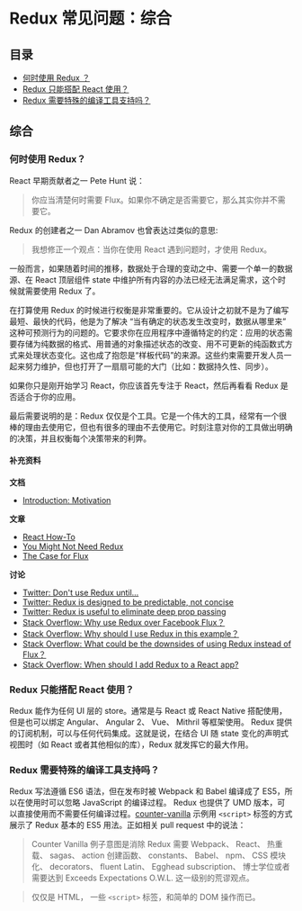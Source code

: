 # Redux 常见问题：综合

## 目录

- [何时使用 Redux ？](#general-when-to-use)
- [Redux 只能搭配 React 使用？](#general-only-react)
- [Redux 需要特殊的编译工具支持吗？](#general-build-tools)

## 综合

<a id="general-when-to-use"></a>
### 何时使用 Redux？

React 早期贡献者之一 Pete Hunt 说：

> 你应当清楚何时需要 Flux。如果你不确定是否需要它，那么其实你并不需要它。

Redux 的创建者之一 Dan Abramov 也曾表达过类似的意思:

> 我想修正一个观点：当你在使用 React 遇到问题时，才使用 Redux。

一般而言，如果随着时间的推移，数据处于合理的变动之中、需要一个单一的数据源、在 React 顶层组件 state 中维护所有内容的办法已经无法满足需求，这个时候就需要使用 Redux 了。

在打算使用 Redux 的时候进行权衡是非常重要的。它从设计之初就不是为了编写最短、最快的代码，他是为了解决 “当有确定的状态发生改变时，数据从哪里来” 这种可预测行为的问题的。它要求你在应用程序中遵循特定的约定：应用的状态需要存储为纯数据的格式、用普通的对象描述状态的改变、用不可更新的纯函数式方式来处理状态变化。这也成了抱怨是“样板代码”的来源。这些约束需要开发人员一起来努力维护，但也打开了一扇扇可能的大门（比如：数据持久性、同步）。

如果你只是刚开始学习 React，你应该首先专注于 React，然后再看看 Redux 是否适合于你的应用。

最后需要说明的是：Redux 仅仅是个工具。它是一个伟大的工具，经常有一个很棒的理由去使用它，但也有很多的理由不去使用它。时刻注意对你的工具做出明确的决策，并且权衡每个决策带来的利弊。

#### 补充资料

**文档**

- [Introduction: Motivation](introduction/Motivation.md)

**文章**

- [React How-To](https://github.com/petehunt/react-howto)
- [You Might Not Need Redux](https://medium.com/@dan_abramov/you-might-not-need-redux-be46360cf367)
- [The Case for Flux](https://medium.com/swlh/the-case-for-flux-379b7d1982c6)

**讨论**

- [Twitter: Don't use Redux until...](https://twitter.com/dan_abramov/status/699241546248536064)
- [Twitter: Redux is designed to be predictable, not concise](https://twitter.com/dan_abramov/status/733742952657342464)
- [Twitter: Redux is useful to eliminate deep prop passing](https://twitter.com/dan_abramov/status/732912085840089088)
- [Stack Overflow: Why use Redux over Facebook Flux？](http://stackoverflow.com/questions/32461229/why-use-redux-over-facebook-flux)
- [Stack Overflow: Why should I use Redux in this example？](http://stackoverflow.com/questions/35675339/why-should-i-use-redux-in-this-example)
- [Stack Overflow: What could be the downsides of using Redux instead of Flux？](http://stackoverflow.com/questions/32021763/what-could-be-the-downsides-of-using-redux-instead-of-flux)
- [Stack Overflow: When should I add Redux to a React app?](http://stackoverflow.com/questions/36631761/when-should-i-add-redux-to-a-react-app)

<a id="general-only-react"></a>
### Redux 只能搭配 React 使用？

Redux 能作为任何 UI 层的 store。通常是与 React 或 React Native 搭配使用，但是也可以绑定 Angular、 Angular 2、 Vue、 Mithril 等框架使用。 Redux 提供的订阅机制，可以与任何代码集成。这就是说，在结合 UI 随 state 变化的声明式视图时（如 React 或者其他相似的库），Redux 就发挥它的最大作用。

<a id="general-build-tools"></a>
### Redux 需要特殊的编译工具支持吗？

Redux 写法遵循 ES6 语法，但在发布时被 Webpack 和 Babel 编译成了 ES5，所以在使用时可以忽略 JavaScript 的编译过程。 Redux 也提供了 UMD 版本，可以直接使用而不需要任何编译过程。[counter-vanilla](https://github.com/reactjs/redux/tree/master/examples/counter-vanilla) 示例用 `<script>` 标签的方式展示了 Redux 基本的 ES5 用法。正如相关 pull request 中的说法：

> Counter Vanilla 例子意图是消除 Redux 需要 Webpack、 React、 热重载、 sagas、 action 创建函数、 constants、 Babel、 npm、 CSS 模块化、 decorators、 fluent Latin、 Egghead subscription、 博士学位或者需要达到 Exceeds Expectations O.W.L. 这一级别的荒谬观点。

> 仅仅是 HTML， 一些 `<script>`  标签，和简单的 DOM 操作而已。

